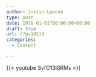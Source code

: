 ```yaml
---
author: Justin Lascek
type: post
date: 1970-01-01T00:00:00+00:00
draft: true
url: /?p=10513
categories:
  - Content

---
```

{{< youtube SvfO13iSRMs >}}
